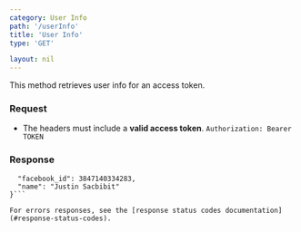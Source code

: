 ```yaml
---
category: User Info
path: '/userInfo'
title: 'User Info'
type: 'GET'

layout: nil
---
```


This method retrieves user info for an access token.

### Request

* The headers must include a **valid access token**.
```Authorization: Bearer TOKEN```

### Response

```{
  "facebook_id": 3847140334283,
  "name": "Justin Sacbibit"
}```

For errors responses, see the [response status codes documentation](#response-status-codes).
